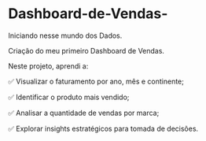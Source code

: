 # Dashboard-de-Vendas-

Iniciando nesse mundo dos Dados.

Criação do meu primeiro Dashboard de Vendas.

Neste projeto, aprendi a:

✅ Visualizar o faturamento por ano, mês e continente;

✅ Identificar o produto mais vendido;

✅ Analisar a quantidade de vendas por marca;

✅ Explorar insights estratégicos para tomada de decisões.
